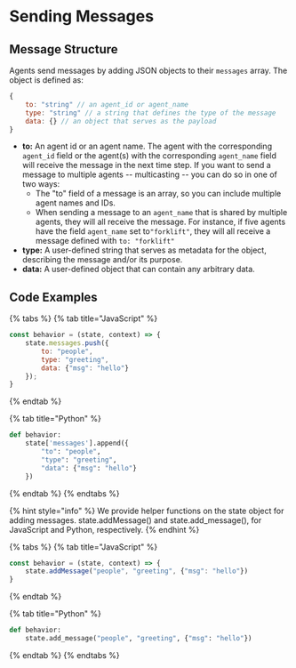 # Sending Messages

## Message Structure

Agents send messages by adding JSON objects to their `messages` array. The object is defined as:

```javascript
{
    to: "string" // an agent_id or agent_name
    type: "string" // a string that defines the type of the message
    data: {} // an object that serves as the payload 
}
```

* **to:** An agent id or an agent name. The agent with the corresponding `agent_id` field or the agent\(s\) with the corresponding `agent_name` field will receive the message in the next time step. If you want to send a message to multiple agents -- multicasting -- you can do so in one of two ways:
  * The "to" field of a message is an array, so you can include multiple agent names and IDs.
  * When sending a message to an `agent_name` that is shared by multiple agents, they will all receive the message. For instance, if five agents have the field `agent_name` set to`"forklift"`, they will all receive a message defined with `to: "forklift"`
* **type:** A user-defined string that serves as metadata for the object, describing the message and/or its purpose. 
* **data:** A user-defined object that can contain any arbitrary data.

## Code Examples

{% tabs %}
{% tab title="JavaScript" %}
```javascript
const behavior = (state, context) => {
    state.messages.push({
        to: "people", 
        type: "greeting", 
        data: {"msg": "hello"}
    });
}
```
{% endtab %}

{% tab title="Python" %}
```python
def behavior:
    state['messages'].append({
        "to": "people", 
        "type": "greeting", 
        "data": {"msg": "hello"}
    })
```
{% endtab %}
{% endtabs %}

{% hint style="info" %}
We provide helper functions on the state object for adding messages. state.addMessage\(\) and state.add\_message\(\), for JavaScript and Python, respectively.
{% endhint %}

{% tabs %}
{% tab title="JavaScript" %}
```javascript
const behavior = (state, context) => {
    state.addMessage("people", "greeting", {"msg": "hello"})
}
```
{% endtab %}

{% tab title="Python" %}
```python
def behavior:
    state.add_message("people", "greeting", {"msg": "hello"})
```
{% endtab %}
{% endtabs %}

